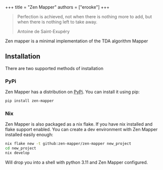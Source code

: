 +++
title = "Zen Mapper"
authors = ["erooke"]
+++


<!--more-->

> Perfection is achieved, not when there is nothing more to add, but when there
> is nothing left to take away.
>
> Antoine de Saint-Exupéry

Zen mapper is a minimal implementation of the TDA algorithm Mapper

## Installation

There are two supported methods of installation

### PyPi

Zen Mapper has a distribution on [PyPi](https://pypi.org/project/zen-mapper/).
You can install it using pip:
```sh
pip install zen-mapper
```

### Nix

Zen Mapper is also packaged as a nix flake. If you have nix installed and flake
support enabled. You can create a dev environment with Zen Mapper installed
easily enough:
```sh
nix flake new -t github:zen-mapper/zen-mapper new_project
cd new_project
nix develop
```
Will drop you into a shell with python 3.11 and Zen Mapper configured.
